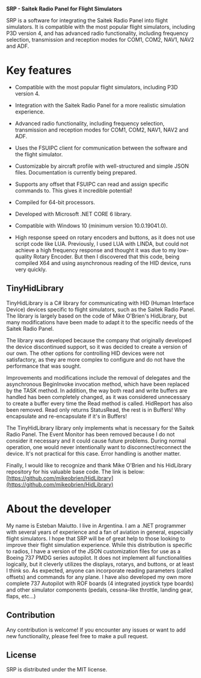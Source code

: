 **SRP - Saitek Radio Panel for Flight Simulators**

SRP is a software for integrating the Saitek Radio Panel into flight simulators. It is compatible with the most popular flight simulators, including P3D version 4, and has advanced radio functionality, including frequency selection, transmission and reception modes for COM1, COM2, NAV1, NAV2 and ADF.

# Key features

-   Compatible with the most popular flight simulators, including P3D version 4.
    
-   Integration with the Saitek Radio Panel for a more realistic simulation experience.
    
-   Advanced radio functionality, including frequency selection, transmission and reception modes for COM1, COM2, NAV1, NAV2 and ADF.
    
-   Uses the FSUIPC client for communication between the software and the flight simulator.
    
-   Customizable by aircraft profile with well-structured and simple JSON files. Documentation is currently being prepared.
    
-   Supports any offset that FSUIPC can read and assign specific commands to. This gives it incredible potential!
    
-   Compiled for 64-bit processors.
    
-   Developed with Microsoft .NET CORE 6 library.
    
-   Compatible with Windows 10 (minimum version 10.0.19041.0).
    
-   High response speed on rotary encoders and buttons, as it does not use script code like LUA. Previously, I used LUA with LINDA, but could not achieve a high frequency response and thought it was due to my low-quality Rotary Encoder. But then I discovered that this code, being compiled X64 and using asynchronous reading of the HID device, runs very quickly.
    

  
  

##   
  

## TinyHidLibrary

TinyHidLibrary is a C# library for communicating with HID (Human Interface Device) devices specific to flight simulators, such as the Saitek Radio Panel. The library is largely based on the code of Mike O'Brien's HidLibrary, but many modifications have been made to adapt it to the specific needs of the Saitek Radio Panel.

The library was developed because the company that originally developed the device discontinued support, so it was decided to create a version of our own. The other options for controlling HID devices were not satisfactory, as they are more complex to configure and do not have the performance that was sought.

Improvements and modifications include the removal of delegates and the asynchronous BeginInvoke invocation method, which have been replaced by the TASK method. In addition, the way both read and write buffers are handled has been completely changed, as it was considered unnecessary to create a buffer every time the Read method is called. HidReport has also been removed. Read only returns StatusRead, the rest is in Buffers! Why encapsulate and re-encapsulate if it's in Buffers!

The TinyHidLibrary library only implements what is necessary for the Saitek Radio Panel. The Event Monitor has been removed because I do not consider it necessary and it could cause future problems. During normal operation, one would never intentionally want to disconnect/reconnect the device. It's not practical for this case. Error handling is another matter.

Finally, I would like to recognize and thank Mike O'Brien and his HidLibrary repository for his valuable base code. The link is below: [https://github.com/mikeobrien/HidLibrary](https://github.com/mikeobrien/HidLibrary)

  
  

  
  

# About the developer

My name is Esteban Maiutto. I live in Argentina. I am a .NET programmer with several years of experience and a fan of aviation in general, especially flight simulators. I hope that SRP will be of great help to those looking to improve their flight simulation experience. While this distribution is specific to radios, I have a version of the JSON customization files for use as a Boeing 737 PMDG series autopilot. It does not implement all functionalities logically, but it cleverly utilizes the displays, rotarys, and buttons, or at least I think so. As expected, anyone can incorporate reading parameters (called offsets) and commands for any plane. I have also developed my own more complete 737 Autopilot with ROF boards (4 integrated joystick type boards) and other simulator components (pedals, cessna-like throttle, landing gear, flaps, etc...)

## Contribution

Any contribution is welcome! If you encounter any issues or want to add new functionality, please feel free to make a pull request.

## License

SRP is distributed under the MIT license.